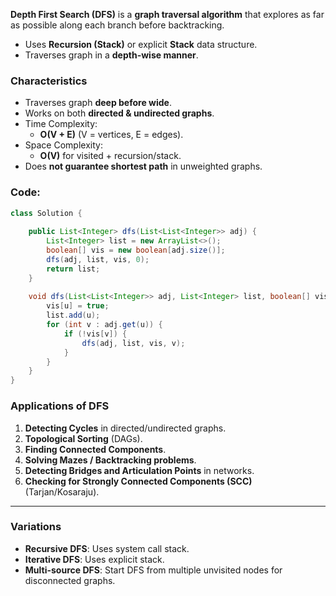 **Depth First Search (DFS)** is a **graph traversal algorithm** that explores as far as possible along each branch before backtracking.
- Uses **Recursion (Stack)** or explicit **Stack** data structure.
- Traverses graph in a **depth-wise manner**.

### Characteristics

- Traverses graph **deep before wide**.
- Works on both **directed & undirected graphs**.
- Time Complexity:
    - **O(V + E)** (V = vertices, E = edges).
- Space Complexity:
    - **O(V)** for visited + recursion/stack.
- Does **not guarantee shortest path** in unweighted graphs.

### Code:

```java
class Solution {
    
    public List<Integer> dfs(List<List<Integer>> adj) {
        List<Integer> list = new ArrayList<>();
        boolean[] vis = new boolean[adj.size()];
        dfs(adj, list, vis, 0);
        return list;
    }
    
    void dfs(List<List<Integer>> adj, List<Integer> list, boolean[] vis, int u) {
        vis[u] = true;
        list.add(u);
        for (int v : adj.get(u)) {
            if (!vis[v]) {
                dfs(adj, list, vis, v);
            }
        }
    }
} 
```


### Applications of DFS

1. **Detecting Cycles** in directed/undirected graphs.
2. **Topological Sorting** (DAGs).
3. **Finding Connected Components**.
4. **Solving Mazes / Backtracking problems**.
5. **Detecting Bridges and Articulation Points** in networks.
6. **Checking for Strongly Connected Components (SCC)** (Tarjan/Kosaraju).

---
### Variations
- **Recursive DFS**: Uses system call stack.
- **Iterative DFS**: Uses explicit stack.
- **Multi-source DFS**: Start DFS from multiple unvisited nodes for disconnected graphs.